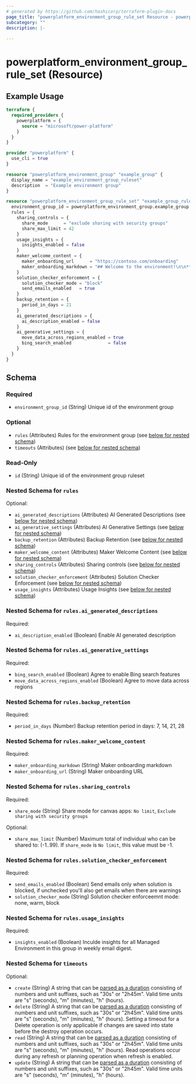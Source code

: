 ```yaml
---
# generated by https://github.com/hashicorp/terraform-plugin-docs
page_title: "powerplatform_environment_group_rule_set Resource - powerplatform"
subcategory: ""
description: |-
  
---
```


# powerplatform_environment_group_rule_set (Resource)



## Example Usage

```terraform
terraform {
  required_providers {
    powerplatform = {
      source = "microsoft/power-platform"
    }
  }
}

provider "powerplatform" {
  use_cli = true
}

resource "powerplatform_environment_group" "example_group" {
  display_name = "example_environment_group_ruleset"
  description  = "Example environment group"
}

resource "powerplatform_environment_group_rule_set" "example_group_rule_set" {
  environment_group_id = powerplatform_environment_group.example_group.id
  rules = {
    sharing_controls = {
      share_mode      = "exclude sharing with security groups"
      share_max_limit = 42
    }
    usage_insights = {
      insights_enabled = false
    }
    maker_welcome_content = {
      maker_onboarding_url      = "https://contoso.com/onboarding"
      maker_onboarding_markdown = "## Welcome to the environment!\n\n**This is a markdown description.**"
    }
    solution_checker_enforcement = {
      solution_checker_mode = "block"
      send_emails_enabled   = true
    }
    backup_retention = {
      period_in_days = 21
    }
    ai_generated_descriptions = {
      ai_description_enabled = false
    }
    ai_generative_settings = {
      move_data_across_regions_enabled = true
      bing_search_enabled              = false
    }
  }
}
```

<!-- schema generated by tfplugindocs -->
## Schema

### Required

- `environment_group_id` (String) Unique id of the environment group

### Optional

- `rules` (Attributes) Rules for the environment group (see [below for nested schema](#nestedatt--rules))
- `timeouts` (Attributes) (see [below for nested schema](#nestedatt--timeouts))

### Read-Only

- `id` (String) Unique id of the environment group ruleset

<a id="nestedatt--rules"></a>
### Nested Schema for `rules`

Optional:

- `ai_generated_descriptions` (Attributes) AI Generated Descriptions (see [below for nested schema](#nestedatt--rules--ai_generated_descriptions))
- `ai_generative_settings` (Attributes) AI Generative Settings (see [below for nested schema](#nestedatt--rules--ai_generative_settings))
- `backup_retention` (Attributes) Backup Retention (see [below for nested schema](#nestedatt--rules--backup_retention))
- `maker_welcome_content` (Attributes) Maker Welcome Content (see [below for nested schema](#nestedatt--rules--maker_welcome_content))
- `sharing_controls` (Attributes) Sharing controls (see [below for nested schema](#nestedatt--rules--sharing_controls))
- `solution_checker_enforcement` (Attributes) Solution Checker Enforcement (see [below for nested schema](#nestedatt--rules--solution_checker_enforcement))
- `usage_insights` (Attributes) Usage Insights (see [below for nested schema](#nestedatt--rules--usage_insights))

<a id="nestedatt--rules--ai_generated_descriptions"></a>
### Nested Schema for `rules.ai_generated_descriptions`

Required:

- `ai_description_enabled` (Boolean) Enable AI generated description


<a id="nestedatt--rules--ai_generative_settings"></a>
### Nested Schema for `rules.ai_generative_settings`

Required:

- `bing_search_enabled` (Boolean) Agree to enable Bing search features
- `move_data_across_regions_enabled` (Boolean) Agree to move data across regions


<a id="nestedatt--rules--backup_retention"></a>
### Nested Schema for `rules.backup_retention`

Required:

- `period_in_days` (Number) Backup retention period in days: 7, 14, 21, 28


<a id="nestedatt--rules--maker_welcome_content"></a>
### Nested Schema for `rules.maker_welcome_content`

Required:

- `maker_onboarding_markdown` (String) Maker onboarding markdown
- `maker_onboarding_url` (String) Maker onboarding URL


<a id="nestedatt--rules--sharing_controls"></a>
### Nested Schema for `rules.sharing_controls`

Required:

- `share_mode` (String) Share mode for canvas apps: `No limit`, `Exclude sharing with security groups`

Optional:

- `share_max_limit` (Number) Maximum total of individual who can be shared to: (-1..99). If `share_mode` is `No limit`, this value must be -1.


<a id="nestedatt--rules--solution_checker_enforcement"></a>
### Nested Schema for `rules.solution_checker_enforcement`

Required:

- `send_emails_enabled` (Boolean) Send emails only when solution is blocked, if unchecked you'll also get emails when there are warnings
- `solution_checker_mode` (String) Solution checker enforceemnt mode: none, warm, block


<a id="nestedatt--rules--usage_insights"></a>
### Nested Schema for `rules.usage_insights`

Required:

- `insights_enabled` (Boolean) Inculde insights for all Managed Environment in this group in weekly email digest.



<a id="nestedatt--timeouts"></a>
### Nested Schema for `timeouts`

Optional:

- `create` (String) A string that can be [parsed as a duration](https://pkg.go.dev/time#ParseDuration) consisting of numbers and unit suffixes, such as "30s" or "2h45m". Valid time units are "s" (seconds), "m" (minutes), "h" (hours).
- `delete` (String) A string that can be [parsed as a duration](https://pkg.go.dev/time#ParseDuration) consisting of numbers and unit suffixes, such as "30s" or "2h45m". Valid time units are "s" (seconds), "m" (minutes), "h" (hours). Setting a timeout for a Delete operation is only applicable if changes are saved into state before the destroy operation occurs.
- `read` (String) A string that can be [parsed as a duration](https://pkg.go.dev/time#ParseDuration) consisting of numbers and unit suffixes, such as "30s" or "2h45m". Valid time units are "s" (seconds), "m" (minutes), "h" (hours). Read operations occur during any refresh or planning operation when refresh is enabled.
- `update` (String) A string that can be [parsed as a duration](https://pkg.go.dev/time#ParseDuration) consisting of numbers and unit suffixes, such as "30s" or "2h45m". Valid time units are "s" (seconds), "m" (minutes), "h" (hours).
